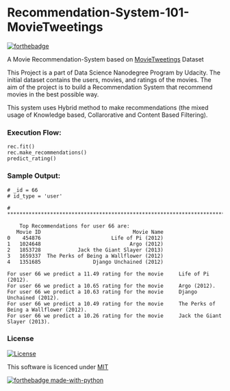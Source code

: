 # Recommendation-System-101-MovieTweetings

[![forthebadge](https://forthebadge.com/images/badges/60-percent-of-the-time-works-every-time.svg)](https://forthebadge.com)

A Movie Recommendation-System based on 
[MovieTweetings](https://github.com/sidooms/MovieTweetings/tree/master/latest) Dataset

This Project is a part of Data Science Nanodegree Program by Udacity. The initial dataset contains the users, movies, and ratings of the movies. The aim of the project is to build a Recommendation System that recommend movies in the best possible way.

This system uses Hybrid method to make recommendations (the mixed usage of Knowledge based, Collarorative and Content Based Filtering).

### Execution Flow:

```
rec.fit()
rec.make_recommendations()
predict_rating()
```

### Sample Output:

```
# _id = 66
# id_type = 'user'

# *********************************************************************************************

	Top Recommendations for user 66 are:
   Movie ID                              Movie Name
0    454876                       Life of Pi (2012)
1   1024648                             Argo (2012)
2   1853728            Jack the Giant Slayer (2013)
3   1659337  The Perks of Being a Wallflower (2012)
4   1351685                 Django Unchained (2012)

For user 66 we predict a 11.49 rating for the movie     Life of Pi (2012).
For user 66 we predict a 10.65 rating for the movie     Argo (2012).
For user 66 we predict a 10.63 rating for the movie     Django Unchained (2012).
For user 66 we predict a 10.49 rating for the movie     The Perks of Being a Wallflower (2012).
For user 66 we predict a 10.26 rating for the movie     Jack the Giant Slayer (2013).

```

### License

[![License](http://img.shields.io/:license-mit-blue.svg?style=flat-square)](https://github.com/s0umitra/Recommendation-System-101-MovieTweetings/blob/master/LICENSE)

This software is licenced under [MIT](https://github.com/s0umitra/Recommendation-System-101-MovieTweetings/blob/master/LICENSE)

[![forthebadge made-with-python](http://ForTheBadge.com/images/badges/made-with-python.svg)](https://www.python.org/)
